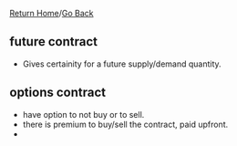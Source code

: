 [Return Home](https://github.com/mathewjkavalam/ananassaft/blob/main/index.md)/[Go Back](https://github.com/mathewjkavalam/ananassaft/blob/main/the_hidden.md)
## future contract
* Gives certainity for a future supply/demand quantity.
## options contract
* have option to not buy or to sell.
* there is premium to buy/sell the contract, paid upfront.
* <question text="who loss the premium money ?"/>
